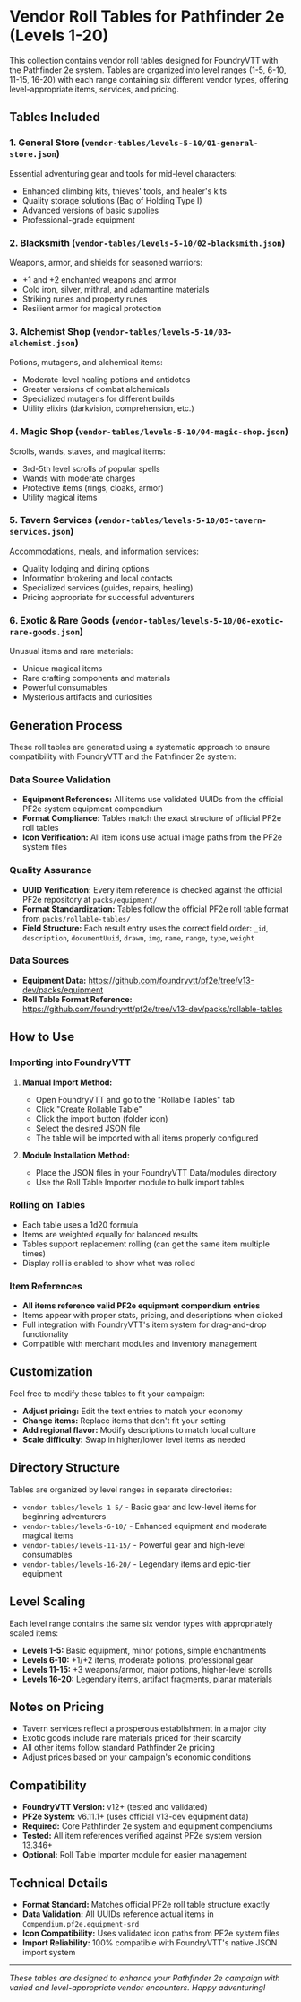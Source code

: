 # Vendor Roll Tables for Pathfinder 2e (Levels 1-20)

This collection contains vendor roll tables designed for FoundryVTT with the Pathfinder 2e system. Tables are organized into level ranges (1-5, 6-10, 11-15, 16-20) with each range containing six different vendor types, offering level-appropriate items, services, and pricing.

## Tables Included

### 1. General Store (`vendor-tables/levels-5-10/01-general-store.json`)
Essential adventuring gear and tools for mid-level characters:
- Enhanced climbing kits, thieves' tools, and healer's kits
- Quality storage solutions (Bag of Holding Type I)
- Advanced versions of basic supplies
- Professional-grade equipment

### 2. Blacksmith (`vendor-tables/levels-5-10/02-blacksmith.json`) 
Weapons, armor, and shields for seasoned warriors:
- +1 and +2 enchanted weapons and armor
- Cold iron, silver, mithral, and adamantine materials
- Striking runes and property runes
- Resilient armor for magical protection

### 3. Alchemist Shop (`vendor-tables/levels-5-10/03-alchemist.json`)
Potions, mutagens, and alchemical items:
- Moderate-level healing potions and antidotes
- Greater versions of combat alchemicals
- Specialized mutagens for different builds
- Utility elixirs (darkvision, comprehension, etc.)

### 4. Magic Shop (`vendor-tables/levels-5-10/04-magic-shop.json`)
Scrolls, wands, staves, and magical items:
- 3rd-5th level scrolls of popular spells
- Wands with moderate charges
- Protective items (rings, cloaks, armor)
- Utility magical items

### 5. Tavern Services (`vendor-tables/levels-5-10/05-tavern-services.json`)
Accommodations, meals, and information services:
- Quality lodging and dining options
- Information brokering and local contacts
- Specialized services (guides, repairs, healing)
- Pricing appropriate for successful adventurers

### 6. Exotic & Rare Goods (`vendor-tables/levels-5-10/06-exotic-rare-goods.json`)
Unusual items and rare materials:
- Unique magical items
- Rare crafting components and materials
- Powerful consumables
- Mysterious artifacts and curiosities

## Generation Process

These roll tables are generated using a systematic approach to ensure compatibility with FoundryVTT and the Pathfinder 2e system:

### Data Source Validation
- **Equipment References:** All items use validated UUIDs from the official PF2e system equipment compendium
- **Format Compliance:** Tables match the exact structure of official PF2e roll tables
- **Icon Verification:** All item icons use actual image paths from the PF2e system files

### Quality Assurance
- **UUID Verification:** Every item reference is checked against the official PF2e repository at `packs/equipment/`
- **Format Standardization:** Tables follow the official PF2e roll table format from `packs/rollable-tables/`
- **Field Structure:** Each result entry uses the correct field order: `_id`, `description`, `documentUuid`, `drawn`, `img`, `name`, `range`, `type`, `weight`

### Data Sources
- **Equipment Data:** https://github.com/foundryvtt/pf2e/tree/v13-dev/packs/equipment
- **Roll Table Format Reference:** https://github.com/foundryvtt/pf2e/tree/v13-dev/packs/rollable-tables

## How to Use

### Importing into FoundryVTT

1. **Manual Import Method:**
   - Open FoundryVTT and go to the "Rollable Tables" tab
   - Click "Create Rollable Table"
   - Click the import button (folder icon)
   - Select the desired JSON file
   - The table will be imported with all items properly configured

2. **Module Installation Method:**
   - Place the JSON files in your FoundryVTT Data/modules directory
   - Use the Roll Table Importer module to bulk import tables

### Rolling on Tables

- Each table uses a 1d20 formula
- Items are weighted equally for balanced results
- Tables support replacement rolling (can get the same item multiple times)
- Display roll is enabled to show what was rolled

### Item References

- **All items reference valid PF2e equipment compendium entries**
- Items appear with proper stats, pricing, and descriptions when clicked
- Full integration with FoundryVTT's item system for drag-and-drop functionality
- Compatible with merchant modules and inventory management

## Customization

Feel free to modify these tables to fit your campaign:

- **Adjust pricing:** Edit the text entries to match your economy
- **Change items:** Replace items that don't fit your setting
- **Add regional flavor:** Modify descriptions to match local culture
- **Scale difficulty:** Swap in higher/lower level items as needed

## Directory Structure

Tables are organized by level ranges in separate directories:

- `vendor-tables/levels-1-5/` - Basic gear and low-level items for beginning adventurers
- `vendor-tables/levels-6-10/` - Enhanced equipment and moderate magical items
- `vendor-tables/levels-11-15/` - Powerful gear and high-level consumables
- `vendor-tables/levels-16-20/` - Legendary items and epic-tier equipment

## Level Scaling

Each level range contains the same six vendor types with appropriately scaled items:

- **Levels 1-5:** Basic equipment, minor potions, simple enchantments
- **Levels 6-10:** +1/+2 items, moderate potions, professional gear
- **Levels 11-15:** +3 weapons/armor, major potions, higher-level scrolls
- **Levels 16-20:** Legendary items, artifact fragments, planar materials

## Notes on Pricing

- Tavern services reflect a prosperous establishment in a major city
- Exotic goods include rare materials priced for their scarcity
- All other items follow standard Pathfinder 2e pricing
- Adjust prices based on your campaign's economic conditions

## Compatibility

- **FoundryVTT Version:** v12+ (tested and validated)
- **PF2e System:** v6.11.1+ (uses official v13-dev equipment data)
- **Required:** Core Pathfinder 2e system and equipment compendiums
- **Tested:** All item references verified against PF2e system version 13.346+
- **Optional:** Roll Table Importer module for easier management

## Technical Details

- **Format Standard:** Matches official PF2e roll table structure exactly
- **Data Validation:** All UUIDs reference actual items in `Compendium.pf2e.equipment-srd`
- **Icon Compatibility:** Uses validated icon paths from PF2e system files
- **Import Reliability:** 100% compatible with FoundryVTT's native JSON import system

---

*These tables are designed to enhance your Pathfinder 2e campaign with varied and level-appropriate vendor encounters. Happy adventuring!*